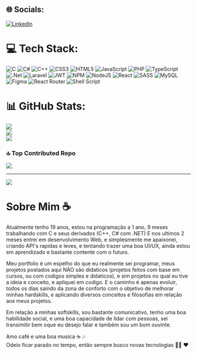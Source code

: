 
## 🌐 Socials:
[![LinkedIn](https://img.shields.io/badge/LinkedIn-%230077B5.svg?logo=linkedin&logoColor=white)](https://linkedin.com/in/https://www.linkedin.com/in/leandro-victor-da-silva-vilela-7654a326a/) 

# 💻 Tech Stack:
![C](https://img.shields.io/badge/c-%2300599C.svg?style=for-the-badge&logo=c&logoColor=white) ![C#](https://img.shields.io/badge/c%23-%23239120.svg?style=for-the-badge&logo=c-sharp&logoColor=white) ![C++](https://img.shields.io/badge/c++-%2300599C.svg?style=for-the-badge&logo=c%2B%2B&logoColor=white) ![CSS3](https://img.shields.io/badge/css3-%231572B6.svg?style=for-the-badge&logo=css3&logoColor=white) ![HTML5](https://img.shields.io/badge/html5-%23E34F26.svg?style=for-the-badge&logo=html5&logoColor=white) ![JavaScript](https://img.shields.io/badge/javascript-%23323330.svg?style=for-the-badge&logo=javascript&logoColor=%23F7DF1E) ![PHP](https://img.shields.io/badge/php-%23777BB4.svg?style=for-the-badge&logo=php&logoColor=white) ![TypeScript](https://img.shields.io/badge/typescript-%23007ACC.svg?style=for-the-badge&logo=typescript&logoColor=white) ![.Net](https://img.shields.io/badge/.NET-5C2D91?style=for-the-badge&logo=.net&logoColor=white) ![Laravel](https://img.shields.io/badge/laravel-%23FF2D20.svg?style=for-the-badge&logo=laravel&logoColor=white) ![JWT](https://img.shields.io/badge/JWT-black?style=for-the-badge&logo=JSON%20web%20tokens) ![NPM](https://img.shields.io/badge/NPM-%23000000.svg?style=for-the-badge&logo=npm&logoColor=white) ![NodeJS](https://img.shields.io/badge/node.js-6DA55F?style=for-the-badge&logo=node.js&logoColor=white) ![React](https://img.shields.io/badge/react-%2320232a.svg?style=for-the-badge&logo=react&logoColor=%2361DAFB) ![SASS](https://img.shields.io/badge/SASS-hotpink.svg?style=for-the-badge&logo=SASS&logoColor=white) ![MySQL](https://img.shields.io/badge/mysql-%2300f.svg?style=for-the-badge&logo=mysql&logoColor=white) 	![Figma](https://img.shields.io/badge/figma-%23F24E1E.svg?style=for-the-badge&logo=figma&logoColor=white) ![React Router](https://img.shields.io/badge/React_Router-CA4245?style=for-the-badge&logo=react-router&logoColor=white) ![Shell Script](https://img.shields.io/badge/shell_script-%23121011.svg?style=for-the-badge&logo=gnu-bash&logoColor=white)
# 📊 GitHub Stats:
![](https://github-readme-stats.vercel.app/api?username=leandrovictor666&theme=dark&hide_border=false&include_all_commits=true&count_private=true)<br/>
![](https://github-readme-streak-stats.herokuapp.com/?user=leandrovictor666&theme=dark&hide_border=false)<br/>
![](https://github-readme-stats.vercel.app/api/top-langs/?username=leandrovictor666&theme=dark&hide_border=false&include_all_commits=true&count_private=true&layout=compact)

### 🔝 Top Contributed Repo
![](https://github-contributor-stats.vercel.app/api?username=leandrovictor666&limit=5&theme=monokai&combine_all_yearly_contributions=true)

---
[![](https://visitcount.itsvg.in/api?id=leandrovictor666&icon=0&color=4)](https://visitcount.itsvg.in)

# Sobre Mim ☕
Atualmente tenho 19 anos, estou na programação a 1 ano, 9 meses trabalhando com C e seus derivados (C++, C# com .NET)
E nos ultimos 2 meses entrei em desenvolvimento Web, e simplesmente me apaixonei, criando API's rapidas e leves, e tentando trazer uma boa UI/UX, ainda estou em aprendizado e bastante contente com o futuro.

Meu portfolio é um espelho do que eu realmente sei programar, meus projetos postados aqui NÃO são didaticos (projetos feitos com base em cursos, ou com codigos simples e didaticos), e sim projetos no qual eu tive a ideia e conceito, e apliquei em codigo.
E o caminho é apenas evoluir, todos os dias saindo da zona de conforto com o objetivo de melhorar minhas hardskills, e aplicando diversos conceitos e filosofias em relação aos meus projetos.

Em relação a minhas softskills, sou bastante comunicativo, tenho uma boa habilidade social, e uma boa capacidade de lidar com pessoas, sei transimitir bem oque eu desejo falar
e também sou um bom ouvinte.

Amo café e uma boa musica ☕ 🎶<br>
Odeio ficar parado no tempo, então sempre busco novas tecnologias 👩‍💻 ❤
<!-- Proudly created with GPRM ( https://gprm.itsvg.in ) -->
